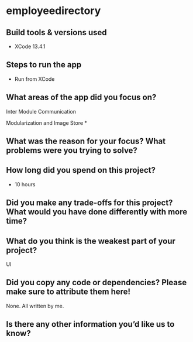 # employeedirectory

## Build tools & versions used

* XCode 13.4.1

## Steps to run the app

* Run from XCode

## What areas of the app did you focus on?

Inter Module Communication

Modularization and Image Store
* 

## What was the reason for your focus? What problems were you trying to solve?

## How long did you spend on this project?
* 10 hours

## Did you make any trade-offs for this project? What would you have done differently with more time?


## What do you think is the weakest part of your project?

UI

## Did you copy any code or dependencies? Please make sure to attribute them here!

None. All written by me.

## Is there any other information you’d like us to know?
